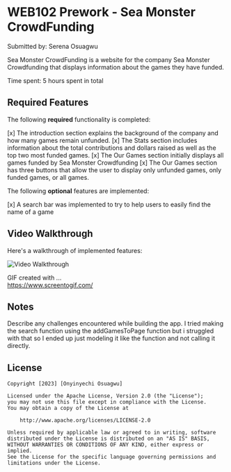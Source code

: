 # WEB102 Prework - Sea Monster CrowdFunding

Submitted by: Serena Osuagwu

Sea Monster CrowdFunding is a website for the company Sea Monster Crowdfunding that displays information about the games they have funded.

Time spent: 5 hours spent in total

## Required Features

The following **required** functionality is completed:

 [x] The introduction section explains the background of the company and how many games remain unfunded.
 [x] The Stats section includes information about the total contributions and dollars raised as well as the top two most funded games.
 [x] The Our Games section initially displays all games funded by Sea Monster Crowdfunding
 [x] The Our Games section has three buttons that allow the user to display only unfunded games, only funded games, or all games.

The following **optional** features are implemented:

 [x] A search bar was implemented to try to help users to easily find the name of a game

## Video Walkthrough

Here's a walkthrough of implemented features:

<img src='https://imgur.com/a/3huqajI' title='Serena Codepath Prework' width='' alt='Video Walkthrough' />

<!-- Replace this with whatever GIF tool you used! -->
GIF created with ...  
https://www.screentogif.com/

## Notes

Describe any challenges encountered while building the app.
I tried making the search function using the addGamesToPage function but i struggled with that so I ended up just modeling it like the function and not calling it directly.

## License

    Copyright [2023] [Onyinyechi Osuagwu]

    Licensed under the Apache License, Version 2.0 (the "License");
    you may not use this file except in compliance with the License.
    You may obtain a copy of the License at

        http://www.apache.org/licenses/LICENSE-2.0

    Unless required by applicable law or agreed to in writing, software
    distributed under the License is distributed on an "AS IS" BASIS,
    WITHOUT WARRANTIES OR CONDITIONS OF ANY KIND, either express or implied.
    See the License for the specific language governing permissions and
    limitations under the License.
